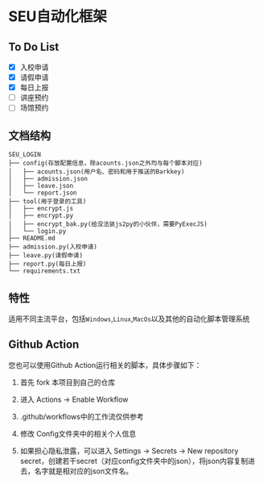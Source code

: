 # SEU自动化框架

## To Do List
- [x] 入校申请
- [x] 请假申请
- [x] 每日上报
- [ ] 讲座预约
- [ ] 场馆预约

## 文档结构
```
SEU_LOGIN
├── config(存放配置信息，除acounts.json之外均与每个脚本对应)
│   ├── acounts.json(用户名、密码和用于推送的Barkkey)
│   ├── admission.json
│   ├── leave.json
│   └── report.json
├── tool(用于登录的工具)
│   ├── encrypt.js
│   ├── encrypt.py
│   ├── encrypt_bak.py(给没法装js2py的小伙伴，需要PyExecJS)
│   └── login.py
├── README.md
├── admission.py(入校申请)
├── leave.py(请假申请)
├── report.py(每日上报)
└── requirements.txt
```

## 特性
适用不同主流平台，包括`Windows`,`Linux`,`MacOs`以及其他的自动化脚本管理系统

## Github Action
您也可以使用Github Action运行相关的脚本，具体步骤如下：
1. 首先 fork 本项目到自己的仓库

2. 进入 Actions -> Enable Workflow

3. .github/workflows中的工作流仅供参考

4. 修改 Config文件夹中的相关个人信息

5. 如果担心隐私泄露，可以进入 Settings -> Secrets -> New repository secret，创建若干secret（对应config文件夹中的json），将json内容复制进去，名字就是相对应的json文件名。
